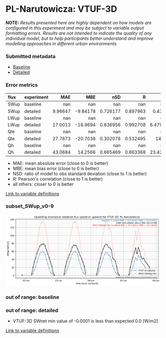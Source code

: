 # PL-Narutowicza: VTUF-3D

**NOTE:** *Results presented here are highly dependent on how models are configured in this experiment and may be subject to variable output formatting errors. Results are not intended to indicate the quality of any individual model, but to help participants better understand and improve modelling approaches in different urban environments.*

### Submitted metadata

- [Baseline](VTUF-3D_PL-Narutowicza_baseline_attrs.md)
- [Detailed](VTUF-3D_PL-Narutowicza_detailed_attrs.md)

### Error metrics

| flux   | experiment   |       MAE |       MBE |        nSD |          R |       5th |     95th |     RMSE |      cRMSE |      AMBE |      1-nSD |          1-R |   nSkewness |   nKurtosis |    Overlap |
|:-------|:-------------|----------:|----------:|-----------:|-----------:|----------:|---------:|---------:|-----------:|----------:|-----------:|-------------:|------------:|------------:|-----------:|
| SWup   | baseline     | nan       | nan       | nan        | nan        | nan       | nan      | nan      | nan        | nan       | nan        | nan          | nan         |  nan        | nan        |
| SWup   | detailed     |   9.96647 |  -9.84178 |   0.726177 |   0.897963 |   0.4383  |  16.139  |  14.048  |   0.472411 |   9.84178 |   0.273824 |   0.102037   |   0.391682  |    0.621087 |   0.179384 |
| LWup   | baseline     | nan       | nan       | nan        | nan        | nan       | nan      | nan      | nan        | nan       | nan        | nan          | nan         |  nan        | nan        |
| LWup   | detailed     |  17.0013  | -16.9694  |   0.836956 |   0.992708 |   6.47921 |  36.2809 |  19.9388 |   0.196949 |  16.9694  |   0.163045 |   0.00729158 |   0.0317116 |    0.705149 |   0.134965 |
| Qle    | baseline     | nan       | nan       | nan        | nan        | nan       | nan      | nan      | nan        | nan       | nan        | nan          | nan         |  nan        | nan        |
| Qle    | detailed     |  27.7873  | -20.7038  |   0.302078 |   0.532495 |  14.42    |  76.3594 |  40.5565 |   0.877235 |  20.7038  |   0.697923 |   0.467505   |   0.478492  |    0.909699 |   0.413914 |
| Qh     | baseline     | nan       | nan       | nan        | nan        | nan       | nan      | nan      | nan        | nan       | nan        | nan          | nan         |  nan        | nan        |
| Qh     | detailed     |  43.0684  |  14.2566  |   0.665469 |   0.663368 |  23.4276  |  48.8012 |  54.9674 |   0.748296 |  14.2566  |   0.334531 |   0.336632   |   0.324929  |    0.372152 |   0.35726  |

 - MAE: mean absolute error (close to 0 is better)
 - MBE: mean bias error (close to 0 is better)
 - NSD: ratio of model to obs standard deviation (close to 1 is better)
 - R: Pearson's correlation (close to 1 is better)
 - all others: closer to 0 is better

[Link to variable definitions](../modelattrs/variable_definitions.md)

### <a name="subset_swup_v0-9"></a>subset_SWup_v0-9
[![VTUF-3D_PL-Narutowicza_subset_SWup_v0-9.png](VTUF-3D_PL-Narutowicza_subset_SWup_v0-9.png)](VTUF-3D_PL-Narutowicza_subset_SWup_v0-9.png)

### out of range: baseline


### out of range: detailed

 - VTUF-3D SWnet min value of -0.0001 is less than expected 0.0 [W/m2]


[Link to variable definitions](../modelattrs/variable_definitions.md)

